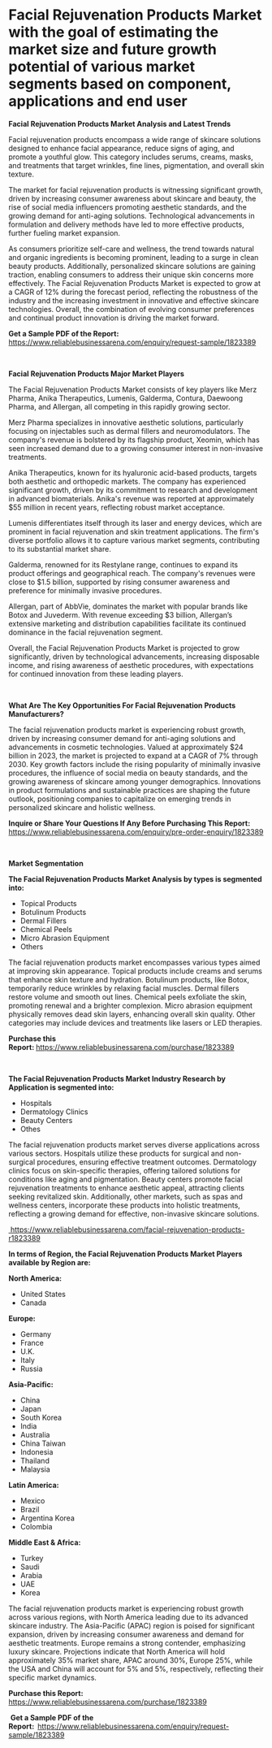 <p><h1>Facial Rejuvenation Products Market with the goal of estimating the market size and future growth potential of various market segments based on component, applications and end user</h1></p><p><strong>Facial Rejuvenation Products Market Analysis and Latest Trends</strong></p>
<p><p>Facial rejuvenation products encompass a wide range of skincare solutions designed to enhance facial appearance, reduce signs of aging, and promote a youthful glow. This category includes serums, creams, masks, and treatments that target wrinkles, fine lines, pigmentation, and overall skin texture. </p><p>The market for facial rejuvenation products is witnessing significant growth, driven by increasing consumer awareness about skincare and beauty, the rise of social media influencers promoting aesthetic standards, and the growing demand for anti-aging solutions. Technological advancements in formulation and delivery methods have led to more effective products, further fueling market expansion. </p><p>As consumers prioritize self-care and wellness, the trend towards natural and organic ingredients is becoming prominent, leading to a surge in clean beauty products. Additionally, personalized skincare solutions are gaining traction, enabling consumers to address their unique skin concerns more effectively. The Facial Rejuvenation Products Market is expected to grow at a CAGR of 12% during the forecast period, reflecting the robustness of the industry and the increasing investment in innovative and effective skincare technologies. Overall, the combination of evolving consumer preferences and continual product innovation is driving the market forward.</p></p>
<p><strong>Get a Sample PDF of the Report:&nbsp;</strong> <a href="https://www.reliablebusinessarena.com/enquiry/request-sample/1823389?utm_campaign=2396&utm_medium=2&utm_source=Github&utm_content=ia&utm_term=19042025&utm_id=facial-rejuvenation-products">https://www.reliablebusinessarena.com/enquiry/request-sample/1823389</a></p>
<p>&nbsp;</p>
<p><strong>Facial Rejuvenation Products Major Market Players</strong></p>
<p><p>The Facial Rejuvenation Products Market consists of key players like Merz Pharma, Anika Therapeutics, Lumenis, Galderma, Contura, Daewoong Pharma, and Allergan, all competing in this rapidly growing sector. </p><p>Merz Pharma specializes in innovative aesthetic solutions, particularly focusing on injectables such as dermal fillers and neuromodulators. The company's revenue is bolstered by its flagship product, Xeomin, which has seen increased demand due to a growing consumer interest in non-invasive treatments. </p><p>Anika Therapeutics, known for its hyaluronic acid-based products, targets both aesthetic and orthopedic markets. The company has experienced significant growth, driven by its commitment to research and development in advanced biomaterials. Anika's revenue was reported at approximately $55 million in recent years, reflecting robust market acceptance.</p><p>Lumenis differentiates itself through its laser and energy devices, which are prominent in facial rejuvenation and skin treatment applications. The firm's diverse portfolio allows it to capture various market segments, contributing to its substantial market share. </p><p>Galderma, renowned for its Restylane range, continues to expand its product offerings and geographical reach. The company's revenues were close to $1.5 billion, supported by rising consumer awareness and preference for minimally invasive procedures. </p><p>Allergan, part of AbbVie, dominates the market with popular brands like Botox and Juvederm. With revenue exceeding $3 billion, Allergan’s extensive marketing and distribution capabilities facilitate its continued dominance in the facial rejuvenation segment. </p><p>Overall, the Facial Rejuvenation Products Market is projected to grow significantly, driven by technological advancements, increasing disposable income, and rising awareness of aesthetic procedures, with expectations for continued innovation from these leading players.</p></p>
<p>&nbsp;</p>
<p><strong>What Are The Key Opportunities For Facial Rejuvenation Products Manufacturers?</strong></p>
<p><p>The facial rejuvenation products market is experiencing robust growth, driven by increasing consumer demand for anti-aging solutions and advancements in cosmetic technologies. Valued at approximately $24 billion in 2023, the market is projected to expand at a CAGR of 7% through 2030. Key growth factors include the rising popularity of minimally invasive procedures, the influence of social media on beauty standards, and the growing awareness of skincare among younger demographics. Innovations in product formulations and sustainable practices are shaping the future outlook, positioning companies to capitalize on emerging trends in personalized skincare and holistic wellness.</p></p>
<p><strong>Inquire or Share Your Questions If Any Before Purchasing This Report:</strong> <a href="https://www.reliablebusinessarena.com/enquiry/pre-order-enquiry/1823389?utm_campaign=2396&utm_medium=2&utm_source=Github&utm_content=ia&utm_term=19042025&utm_id=facial-rejuvenation-products">https://www.reliablebusinessarena.com/enquiry/pre-order-enquiry/1823389</a></p>
<p>&nbsp;</p>
<p><strong>Market Segmentation</strong></p>
<p><strong>The Facial Rejuvenation Products Market Analysis by types is segmented into:</strong></p>
<p><ul><li>Topical Products</li><li>Botulinum Products</li><li>Dermal Fillers</li><li>Chemical Peels</li><li>Micro Abrasion Equipment</li><li>Others</li></ul></p>
<p><p>The facial rejuvenation products market encompasses various types aimed at improving skin appearance. Topical products include creams and serums that enhance skin texture and hydration. Botulinum products, like Botox, temporarily reduce wrinkles by relaxing facial muscles. Dermal fillers restore volume and smooth out lines. Chemical peels exfoliate the skin, promoting renewal and a brighter complexion. Micro abrasion equipment physically removes dead skin layers, enhancing overall skin quality. Other categories may include devices and treatments like lasers or LED therapies.</p></p>
<p><strong>Purchase this Report:&nbsp;</strong><a href="https://www.reliablebusinessarena.com/purchase/1823389?utm_campaign=2396&utm_medium=2&utm_source=Github&utm_content=ia&utm_term=19042025&utm_id=facial-rejuvenation-products">https://www.reliablebusinessarena.com/purchase/1823389</a></p>
<p>&nbsp;</p>
<p><strong>The Facial Rejuvenation Products Market Industry Research by Application is segmented into:</strong></p>
<p><ul><li>Hospitals</li><li>Dermatology Clinics</li><li>Beauty Centers</li><li>Othes</li></ul></p>
<p><p>The facial rejuvenation products market serves diverse applications across various sectors. Hospitals utilize these products for surgical and non-surgical procedures, ensuring effective treatment outcomes. Dermatology clinics focus on skin-specific therapies, offering tailored solutions for conditions like aging and pigmentation. Beauty centers promote facial rejuvenation treatments to enhance aesthetic appeal, attracting clients seeking revitalized skin. Additionally, other markets, such as spas and wellness centers, incorporate these products into holistic treatments, reflecting a growing demand for effective, non-invasive skincare solutions.</p></p>
<p><a href="https://www.reliablebusinessarena.com/facial-rejuvenation-products-r1823389?utm_campaign=2396&utm_medium=2&utm_source=Github&utm_content=ia&utm_term=19042025&utm_id=facial-rejuvenation-products">&nbsp;https://www.reliablebusinessarena.com/facial-rejuvenation-products-r1823389</a></p>
<p><strong>In terms of Region, the Facial Rejuvenation Products Market Players available by Region are:</strong></p>
<p>
    <p> <strong> North America: </strong>
        <ul>
            <li>United States</li>
            <li>Canada</li>
        </ul>
        </p> 
    <p> <strong> Europe: </strong>
        <ul>
            <li>Germany</li>
            <li>France</li>
            <li>U.K.</li>
            <li>Italy</li>
            <li>Russia</li>
        </ul>
        </p> 
    <p> <strong> Asia-Pacific: </strong>
        <ul>
            <li>China</li>
            <li>Japan</li>
            <li>South Korea</li>
            <li>India</li>
            <li>Australia</li>
            <li>China Taiwan</li>
            <li>Indonesia</li>
            <li>Thailand</li>
            <li>Malaysia</li>
        </ul>
        </p> 
    <p> <strong> Latin America: </strong>
        <ul>
            <li>Mexico</li>
            <li>Brazil</li>
            <li>Argentina Korea</li>
            <li>Colombia</li>
        </ul>
        </p> 
    <p> <strong> Middle East & Africa: </strong>
        <ul>
            <li>Turkey</li>
            <li>Saudi</li>
            <li>Arabia</li>
            <li>UAE</li>
            <li>Korea</li>
        </ul>
    </p>
    </p>
<p><p>The facial rejuvenation products market is experiencing robust growth across various regions, with North America leading due to its advanced skincare industry. The Asia-Pacific (APAC) region is poised for significant expansion, driven by increasing consumer awareness and demand for aesthetic treatments. Europe remains a strong contender, emphasizing luxury skincare. Projections indicate that North America will hold approximately 35% market share, APAC around 30%, Europe 25%, while the USA and China will account for 5% and 5%, respectively, reflecting their specific market dynamics.</p></p>
<p><strong>Purchase this Report: </strong><a href="https://www.reliablebusinessarena.com/purchase/1823389?utm_campaign=2396&utm_medium=2&utm_source=Github&utm_content=ia&utm_term=19042025&utm_id=facial-rejuvenation-products">https://www.reliablebusinessarena.com/purchase/1823389</a></p>
<p>&nbsp;<strong>Get a Sample PDF of the Report:&nbsp;&nbsp;</strong><a href="https://www.reliablebusinessarena.com/enquiry/request-sample/1823389?utm_campaign=2396&utm_medium=2&utm_source=Github&utm_content=ia&utm_term=19042025&utm_id=facial-rejuvenation-products">https://www.reliablebusinessarena.com/enquiry/request-sample/1823389</a></p>
<p><strong></strong></p>
<p><p></p><p></p><p></p></p>